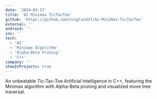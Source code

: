 ```yaml
---
date: '2024-03-17'
title: 'AI Minimax TicTacToe'
github: 'https://github.com/nragland37/Ai-MiniMax-TicTacToe'
external: ''
android: ''
ios: ''
tech:
  - 'AI'
  - 'Minimax Algorithm'
  - 'Alpha-Beta Pruning'
  - 'C++'
company: ''
showInProjects: true
---
```


<!--
<p align="center">
  <img src="assets/ai-demo.gif" alt="AI Demo" style="width: 100%; max-width: 275px;" />
</p>
-->

An unbeatable Tic-Tac-Toe Artificial Intelligence in C++, featuring the Minimax algorithm with Alpha-Beta pruning and visualized move tree traversal.
